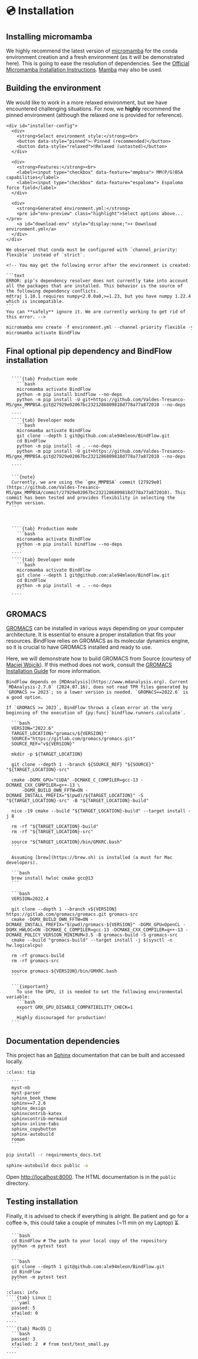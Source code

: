 # 💿 Installation

## Installing micromamba

We highly recommend the latest version of [micromamba](https://mamba.readthedocs.io/en/latest/installation/micromamba-installation.html) for the conda environment creation and a fresh environment (as it will be demonstrated here). This is going to ease the resolution of dependencies. See the [Official Micromamba Installation Instructions](https://mamba.readthedocs.io/en/latest/installation/micromamba-installation.html). [Mamba](https://mamba.readthedocs.io/en/latest/index.html) may also be used.

## Building the environment

We would like to work in a more relaxed environment, but we have encountered challenging situations. For now, we **highly** recommend the pinned environment (although the relaxed one is provided for reference).

```{raw} html
<div id="installer-config">
  <div>
    <strong>Select environment style:</strong><br>
    <button data-style="pinned">✅Pinned (recommended)</button>
    <button data-style="relaxed">‼️Relaxed (untasted)</button>
  </div>

  <div>
    <strong>Features:</strong><br>
    <label><input type="checkbox" data-feature="mmpbsa"> MM(P/G)BSA capabilities</label>
    <label><input type="checkbox" data-feature="espaloma"> Espaloma force field</label>
  </div>

  <div>
    <strong>Generated environment.yml:</strong>
    <pre id="env-preview" class="highlight">Select options above...</pre>
    <a id="download-env" style="display:none;">⬇️ Download environment.yml</a>
  </div>
</div>
```

````{note}
We observed that conda must be configured with `channel_priority: flexible` instead of `strict`.

<!-- You may get the following error after the environment is created:

```text
ERROR: pip’s dependency resolver does not currently take into account all the packages that are installed. This behavior is the source of the following dependency conflicts.
mdtraj 1.10.1 requires numpy<2.0.0a0,>=1.23, but you have numpy 1.22.4 which is incompatible.
```
You can **safely** ignore it. We are currently working to get rid of this error. -->

````

```python
micromamba env create -f environment.yml --channel-priority flexible -y
micromamba activate BindFlow
```

## Final optional pip dependency and BindFlow installation

`````{tab} With MM(P/G)BSA capabilities

  ````{tab} Production mode
    ```bash
    micromamba activate BindFlow
    python -m pip install bindflow --no-deps
    python -m pip install -U git+https://github.com/Valdes-Tresanco-MS/gmx_MMPBSA.git@27929e02067bc2321286809818d778a77a872010 --no-deps
    ```
  ````
  ````{tab} Developer mode
    ```bash
    micromamba activate BindFlow
    git clone --depth 1 git@github.com:ale94mleon/BindFlow.git
    cd BindFlow 
    python -m pip install -e . --no-deps
    python -m pip install -U git+https://github.com/Valdes-Tresanco-MS/gmx_MMPBSA.git@27929e02067bc2321286809818d778a77a872010 --no-deps
    ```
  ````
  
  ```{note}
  Currently, we are using the `gmx_MMPBSA` commit [27929e0](https://github.com/Valdes-Tresanco-MS/gmx_MMPBSA/commit/27929e02067bc2321286809818d778a77a872010). This commit has been tested and provides flexibility in selecting the Python version.
  ```
  
`````

`````{tab} Without MM(P/G)BSA capabilities

  ````{tab} Production mode
    ```bash
    micromamba activate BindFlow
    python -m pip install bindflow --no-deps
    ```
  ````
  ````{tab} Developer mode
    ```bash
    micromamba activate BindFlow
    git clone --depth 1 git@github.com:ale94mleon/BindFlow.git
    cd BindFlow 
    python -m pip install -e . --no-deps
    ```
  ````
`````

## GROMACS

[GROMACS](https://www.gromacs.org/) can be installed in various ways depending on your computer architecture. It is essential to ensure a proper installation that fits your resources. BindFlow relies on GROMACS as its molecular dynamics engine, so it is crucial to have GROMACS installed and ready to use.

Here, we will demonstrate how to build GROMACS from Source (courtesy of [Maciej Wójcik](https://biophys.uni-saarland.de/author/maciej-wojcik/)). If this method does not work, consult the [GROMACS Installation Guide](https://manual.gromacs.org/current/install-guide/index.html) for more information.

```{important}
BindFlow depends on [MDAnalysis](https://www.mdanalysis.org). Current `MDAnalysis-2.7.0` (2024.07.16), does not read TPR files generated by `GROMACS >= 2023`; so a lower version is needed. `GROMACS==2022.6` is a good option.

If `GROMACS >= 2023`, BindFlow throws a clean error at the very beginning of the execution of {py:func}`bindflow.runners.calculate`.
```

````{tab} Linux 🐧
  ```bash
  VERSION="2022.6"
  TARGET_LOCATION="gromacs/${VERSION}"
  SOURCE="https://gitlab.com/gromacs/gromacs.git"
  SOURCE_REF="v${VERSION}"

  mkdir -p ${TARGET_LOCATION}

  git clone --depth 1 --branch ${SOURCE_REF} "${SOURCE}" "${TARGET_LOCATION}-src"

  cmake -DGMX_GPU="CUDA" -DCMAKE_C_COMPILER=gcc-13 -DCMAKE_CXX_COMPILER=g++-13 \
      -DGMX_BUILD_OWN_FFTW=ON -DCMAKE_INSTALL_PREFIX="$(pwd)/${TARGET_LOCATION}" -S "${TARGET_LOCATION}-src" -B "${TARGET_LOCATION}-build"

  nice -19 cmake --build "${TARGET_LOCATION}-build" --target install -j 8

  rm -rf "${TARGET_LOCATION}-build"
  rm -rf "${TARGET_LOCATION}-src"

  source "${TARGET_LOCATION}/bin/GMXRC.bash"
  ```
````

````{tab} MacOS 🍏
  Assuming [brew](https://brew.sh) is installed (a must for Mac developers).
  
  ```bash
  brew install hwloc cmake gcc@13
  ```
  
  ```bash
  VERSION=2022.4

  git clone --depth 1 --branch v${VERSION} https://gitlab.com/gromacs/gromacs.git gromacs-src
  cmake -DGMX_BUILD_OWN_FFTW=ON -DCMAKE_INSTALL_PREFIX="$(pwd)/gromacs-${VERSION}" -DGMX_GPU=OpenCL -DGMX_HWLOC=ON -DCMAKE_C_COMPILER=gcc-13 -DCMAKE_CXX_COMPILER=g++-13 -DCMAKE_POLICY_VERSION_MINIMUM=3.5 -B gromacs-build -S gromacs-src
  cmake --build "gromacs-build" --target install -j $(sysctl -n hw.logicalcpu)

  rm -rf gromacs-build
  rm -rf gromacs-src

  source gromacs-${VERSION}/bin/GMXRC.bash
  ```
  
  ```{important}
    To use the GPU, it is needed to set the following environmental variable:
    ```bash
    export GMX_GPU_DISABLE_COMPATIBILITY_CHECK=1
    ```
    Highly discouraged for production!
  ```
````

## Documentation dependencies

This project has an [Sphinx](https://www.sphinx-doc.org/en/master/) documentation that can be built and accessed locally.

````{admonition} requirements_doc.txt
:class: tip

  ```
  myst-nb
  myst-parser
  sphinx_book_theme
  sphinx==7.2.6
  sphinx_design
  sphinxcontrib-katex
  sphinxcontrib-mermaid
  sphinx-inline-tabs
  sphinx_copybutton
  sphinx-autobuild
  roman
  ```
````

```bash
pip install -r requirements_docs.txt
```

```bash
sphinx-autobuild docs public -a
```

Open [http://localhost:8000](http://localhost:8000). The HTML documentation is in the `public` directory.

## Testing installation

Finally, it is advised to check if everything is alright. Be patient and go for a coffee ☕, this could take a couple of minutes (~11 min on my Laptop) ⏳.

````{tab} BindFlow is already cloned
  ```bash
  cd BindFlow # The path to your local copy of the repository
  python -m pytest test
  ```
````

````{tab} BindFlow is not cloned yet
  ```bash
  git clone --depth 1 git@github.com:ale94mleon/BindFlow.git
  cd BindFlow
  python -m pytest test
  ```
````

`````{admonition} Expected results
:class: info
````{tab} Linux 🐧
  ```yaml
  passed: 5
  xfailed: 0
  ```
````
````{tab} MacOS 🍏
  ```bash
  passed: 3
  xfailed: 2  # from test/test_small.py
  ```
````
`````
